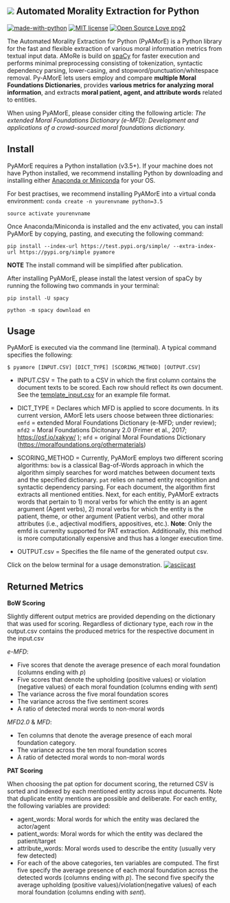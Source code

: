 ## ![](https://github.com/medianeuroscience/pyamore/blob/master/pyamore_logo.png) Automated Morality Extraction for Python
[![made-with-python](https://img.shields.io/badge/Made%20with-Python-1f425f.svg)](https://www.python.org/) [![MIT license](https://img.shields.io/badge/License-MIT-blue.svg)](https://lbesson.mit-license.org/) [![Open Source Love png2](https://badges.frapsoft.com/os/v2/open-source.png?v=103)](https://github.com/ellerbrock/open-source-badges/)

The Automated Morality Extraction for Python (PyAMorE) is a Python library for the fast and flexible extraction of various moral information metrics from textual input data. AMoRe is build on [spaCy](https://github.com/explosion/spaCy) for faster execution and performs minimal preprocessing consisting of tokenization, syntactic dependency parsing, lower-casing, and stopword/punctuation/whitespace removal. Py-AMorE lets users employ and compare **multiple Moral Foundations Dictionaries**, provides **various metrics for analyzing moral information**, and extracts **moral patient, agent, and attribute words** related to entities.
    
When using PyAMorE, please consider citing the following article: _The extended Moral Foundations Dictionary (e-MFD): Development and applications of a crowd-sourced moral foundations dictionary._

## Install 
PyAMorE requires a Python installation (v3.5+). If your machine does not have Python installed, we recommend installing Python by downloading and installing either [Anaconda or Miniconda](https://docs.conda.io/projects/continuumio-conda/en/latest/user-guide/install/index.html) for your OS.

For best practises, we recommend installing PyAMorE into a virtual conda environment:
`
conda create -n yourenvname python=3.5
`

`
source activate yourenvname
`

Once Anaconda/Miniconda is installed and the env activated, you can install PyAMorE by copying, pasting, and executing the following command: 

`
pip install --index-url https://test.pypi.org/simple/ --extra-index-url https://pypi.org/simple pyamore
`

**NOTE** The install command will be simplified after publication. 

After installing PyAMorE, please install the latest version of spaCy by running the following two commands in your terminal:

`
pip install -U spacy
`

`
python -m spacy download en
`

## Usage 
PyAMorE is executed via the command line (terminal). 
A typical command specifies the following: 

`$ pyamore [INPUT.CSV] [DICT_TYPE] [SCORING_METHOD] [OUTPUT.CSV]`

- INPUT.CSV = The path to a CSV in which the first column contains the document texts to be scored. Each row should reflect its own document. See the [template_input.csv](https://github.com/medianeuroscience/pyamore/blob/master/pyamore/template_input.csv) for an example file format.

- DICT_TYPE = Declares which MFD is applied to score documents. In its current version, AMorE lets users choose between three dictionaries: `emfd` = extended Moral Foundations Dictionary (e-MFD; under review); `mfd2` = Moral Foundations Dicitonary 2.0 (Frimer et al., 2017; https://osf.io/xakyw/ ); `mfd` = original Moral Foundations Dictionary (https://moralfoundations.org/othermaterials) 

- SCORING_METHOD = Currently, PyAMorE employs two different scoring algorithms: `bow` is a classical Bag-of-Words approach in which the algorithm simply searches for word matches between document texts and the specified dictionary. `pat` relies on named entity recognition and syntactic dependency parsing. For each document, the algorithm first extracts all mentioned entities. Next, for each entitiy, PyAMorE extracts words that pertain to 1) moral verbs for which the entity is an agent argument (Agent verbs), 2) moral verbs for which the entity is the patient, theme, or other argument (Patient verbs), and other moral attributes (i.e., adjectival modifiers, appositives, etc.). **Note**: Only the emfd is currenlty supported for PAT extraction. Additionally, this method is more computationally expensive and thus has a longer execution time. 

- OUTPUT.csv = Specifies the file name of the generated output csv. 

Click on the below terminal for a usage demonstration.
[![asciicast](https://asciinema.org/a/pE2VgwtS8Z3A2uUIZcuayLVWq.svg)](https://asciinema.org/a/pE2VgwtS8Z3A2uUIZcuayLVWq?autoplay=1&theme=solarized-dark)

## Returned Metrics
**BoW Scoring**

Slightly different output metrics are provided depending on the dictionary that was used for scoring. Regardless of dictionary type, each row in the output.csv contains the produced metrics for the respective document in the input.csv

_e-MFD_: 
- Five scores that denote the average presence of each moral foundation (columns ending with _p_) 
- Five scores that denote the upholding (positive values) or violation (negative values) of each moral foundation (columns ending with _sent_) 
- The variance across the five moral foundation scores 
- The variance across the five sentiment scores
- A ratio of detected moral words to non-moral words

_MFD2.0_ & _MFD_:
- Ten columns that denote the average presence of each moral foundation category. 
- The variance across the ten moral foundation scores 
- A ratio of detected moral words to non-moral words

**PAT Scoring**

When choosing the pat option for document scoring, the returned CSV is sorted and indexed by each mentioned entity across input documents. Note that duplicate entity mentions are possible and deliberate. For each entity, the following variables are provided:

- agent_words: Moral words for which the entity was declared the actor/agent 
- patient_words: Moral words for which the entity was declared the patient/target
- attribute_words: Moral words used to describe the entity (usually very few detected)
- For each of the above categories, ten variables are computed. The first five specify the average presence of each moral foundation across the detected words (columns ending with _p_). The second five specify the average upholding (positive values)/violation(negative values) of each moral foundation (columns ending with _sent_). 
